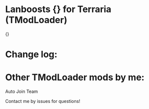 # Lanboosts {} for Terraria (TModLoader)
 {}


# Change log:
# Other TModLoader mods by me:
Auto Join Team

 Contact me by issues for questions!
